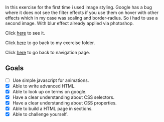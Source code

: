 In this exercise for the first time i used image styling. Google has a bug where it does not see the filter effects if you use them on hover with other effects which in my case was scaling and border-radius. So i had to use a second image. With blur effect already applied via photoshop.

Click [here](https://scenoxmans.github.io/learning-markup/exercises/2.css/1.about-me/) to see it.

Click [here](https://github.com/scenoxmans/learning-markup/tree/master/exercises/2.css) to go back to my exercise folder.

Click [here](https://scenoxmans.github.io/learning-markup/) to go back to navigation page.

## Goals

- [ ] Use simple javascript for animations.
- [x] Able to write advanced HTML.
- [x] Able to look up on terms on google.
- [x] Have a clear understanding about CSS selectors.
- [x] Have a clear understanding about CSS properties.
- [x] Able to build a HTML page in sections.
- [x] Able to challenge yourself.
